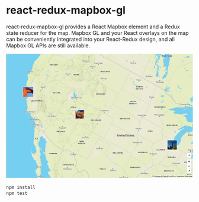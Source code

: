 # react-redux-mapbox-gl

react-redux-mapbox-gl provides a React Mapbox element and a Redux state reducer for the map. Mapbox GL and your React overlays on the map can be conveniently integrated into your React-Redux design, and all Mapbox GL APIs are still available.

![react-redux-mapbox-gl-screenshot](/assets/react-redux-mapbox-gl.png)

```
npm install
npm test
```

